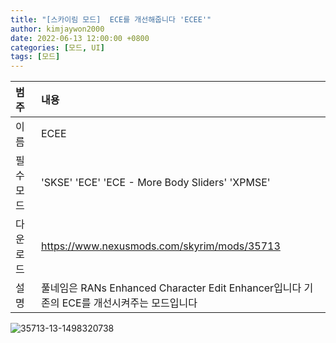 ```yaml
---
title: "[스카이림 모드]  ECE를 개선해줍니다 'ECEE'"
author: kimjaywon2000
date: 2022-06-13 12:00:00 +0800
categories: [모드, UI]
tags: [모드]
---
```


| 범주             | 내용            |
|:----------------|:---------------|
| 이름             | ECEE  |
| 필수 모드         | 'SKSE' 'ECE' 'ECE - More Body Sliders' 'XPMSE'             |
| 다운로드          | https://www.nexusmods.com/skyrim/mods/35713 |
| 설명             | 풀네임은 RANs Enhanced Character Edit Enhancer입니다 기존의 ECE를 개선시켜주는 모드입니다   |

![35713-13-1498320738](https://user-images.githubusercontent.com/76558033/173367565-d7400170-62b4-44b5-8f6f-9699feabcf36.jpg)
